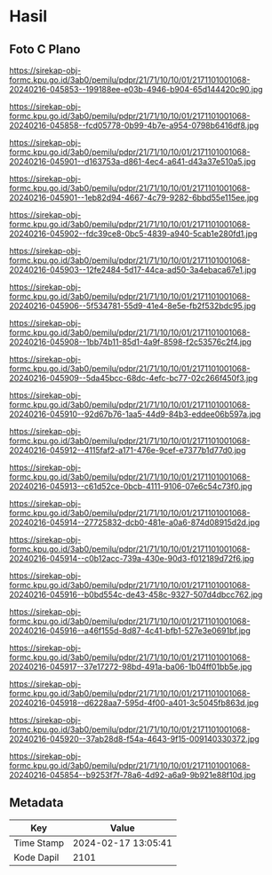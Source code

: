 # Hasil

## Foto C Plano

https://sirekap-obj-formc.kpu.go.id/3ab0/pemilu/pdpr/21/71/10/10/01/2171101001068-20240216-045853--199188ee-e03b-4946-b904-65d144420c90.jpg

https://sirekap-obj-formc.kpu.go.id/3ab0/pemilu/pdpr/21/71/10/10/01/2171101001068-20240216-045858--fcd05778-0b99-4b7e-a954-0798b6416df8.jpg

https://sirekap-obj-formc.kpu.go.id/3ab0/pemilu/pdpr/21/71/10/10/01/2171101001068-20240216-045901--d163753a-d861-4ec4-a641-d43a37e510a5.jpg

https://sirekap-obj-formc.kpu.go.id/3ab0/pemilu/pdpr/21/71/10/10/01/2171101001068-20240216-045901--1eb82d94-4667-4c79-9282-6bbd55e115ee.jpg

https://sirekap-obj-formc.kpu.go.id/3ab0/pemilu/pdpr/21/71/10/10/01/2171101001068-20240216-045902--fdc39ce8-0bc5-4839-a940-5cab1e280fd1.jpg

https://sirekap-obj-formc.kpu.go.id/3ab0/pemilu/pdpr/21/71/10/10/01/2171101001068-20240216-045903--12fe2484-5d17-44ca-ad50-3a4ebaca67e1.jpg

https://sirekap-obj-formc.kpu.go.id/3ab0/pemilu/pdpr/21/71/10/10/01/2171101001068-20240216-045906--5f534781-55d9-41e4-8e5e-fb2f532bdc95.jpg

https://sirekap-obj-formc.kpu.go.id/3ab0/pemilu/pdpr/21/71/10/10/01/2171101001068-20240216-045908--1bb74b11-85d1-4a9f-8598-f2c53576c2f4.jpg

https://sirekap-obj-formc.kpu.go.id/3ab0/pemilu/pdpr/21/71/10/10/01/2171101001068-20240216-045909--5da45bcc-68dc-4efc-bc77-02c266f450f3.jpg

https://sirekap-obj-formc.kpu.go.id/3ab0/pemilu/pdpr/21/71/10/10/01/2171101001068-20240216-045910--92d67b76-1aa5-44d9-84b3-eddee06b597a.jpg

https://sirekap-obj-formc.kpu.go.id/3ab0/pemilu/pdpr/21/71/10/10/01/2171101001068-20240216-045912--4115faf2-a171-476e-9cef-e7377b1d77d0.jpg

https://sirekap-obj-formc.kpu.go.id/3ab0/pemilu/pdpr/21/71/10/10/01/2171101001068-20240216-045913--c61d52ce-0bcb-4111-9106-07e6c54c73f0.jpg

https://sirekap-obj-formc.kpu.go.id/3ab0/pemilu/pdpr/21/71/10/10/01/2171101001068-20240216-045914--27725832-dcb0-481e-a0a6-874d08915d2d.jpg

https://sirekap-obj-formc.kpu.go.id/3ab0/pemilu/pdpr/21/71/10/10/01/2171101001068-20240216-045914--c0b12acc-739a-430e-90d3-f012189d72f6.jpg

https://sirekap-obj-formc.kpu.go.id/3ab0/pemilu/pdpr/21/71/10/10/01/2171101001068-20240216-045916--b0bd554c-de43-458c-9327-507d4dbcc762.jpg

https://sirekap-obj-formc.kpu.go.id/3ab0/pemilu/pdpr/21/71/10/10/01/2171101001068-20240216-045916--a46f155d-8d87-4c41-bfb1-527e3e0691bf.jpg

https://sirekap-obj-formc.kpu.go.id/3ab0/pemilu/pdpr/21/71/10/10/01/2171101001068-20240216-045917--37e17272-98bd-491a-ba06-1b04ff01bb5e.jpg

https://sirekap-obj-formc.kpu.go.id/3ab0/pemilu/pdpr/21/71/10/10/01/2171101001068-20240216-045918--d6228aa7-595d-4f00-a401-3c5045fb863d.jpg

https://sirekap-obj-formc.kpu.go.id/3ab0/pemilu/pdpr/21/71/10/10/01/2171101001068-20240216-045920--37ab28d8-f54a-4643-9f15-009140330372.jpg

https://sirekap-obj-formc.kpu.go.id/3ab0/pemilu/pdpr/21/71/10/10/01/2171101001068-20240216-045854--b9253f7f-78a6-4d92-a6a9-9b921e88f10d.jpg


## Metadata

| Key        | Value               |
| ---------- | ------------------- |
| Time Stamp | 2024-02-17 13:05:41 |
| Kode Dapil | 2101                |



